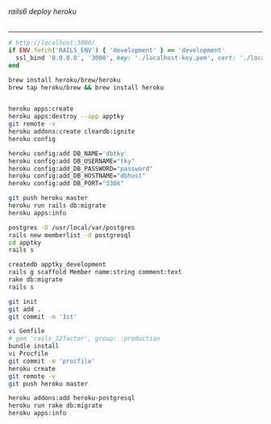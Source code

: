 ###### rails6 deploy heroku
---



```config/puma.rb
# http://localhost:3000/
if ENV.fetch('RAILS_ENV') { 'development' } == 'development'
  ssl_bind '0.0.0.0', '3000', key: './localhost-key.pem', cert: './localhost.pem'
end


```

```sh
brew install heroku/brew/heroku
brew tap heroku/brew && brew install heroku


heroku apps:create
heroku apps:destroy --app apptky
git remote -v
heroku addons:create cleardb:ignite
heroku config

heroku config:add DB_NAME='dbtky'
heroku config:add DB_USERNAME="tky"
heroku config:add_DB_PASSWORD="password"
heroku config:add_DB_HOSTNAME="dbhost"
heroku config:add DB_PORT="3306"

git push heroku master
heroku run rails db:migrate
heroku apps:info


```

```sh
postgres -D /usr/local/var/postgres
rails new memberlist -d postgresql
cd apptky
rails s

createdb apptky_development
rails g scaffold Member name:string comment:text
rake db:migrate
rails s

git init
git add .
git commit -m '1st'

vi Gemfile
# gem 'rails_12factor', group: :production
bundle install
vi Procfile
git commit -m 'procfile'
heroku create
git remote -v
git push heroku master

heroku addons:add heroku-postgresql
heroku run rake db:migrate
heroku apps:info
```


```
```

```
```

```
```


```
```

```
```

```
```


```
```

```
```

```
```


```
```

```
```

```
```


```
```

```
```

```
```



